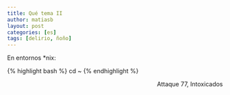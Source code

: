 ```yaml
---
title: Qué tema II
author: matiasb
layout: post
categories: [es]
tags: [delirio, ñoño]
---
```

En entornos *nix:

{% highlight bash %}
cd ~
{% endhighlight %}

<p style="text-align: right;">
  Attaque 77, Intoxicados
</p>